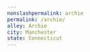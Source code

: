 ```yaml
---
﻿nonslashpermalink: archie
permalink: /archie/
alley: Archie
city: Manchester
state: Connecticut
---
```

